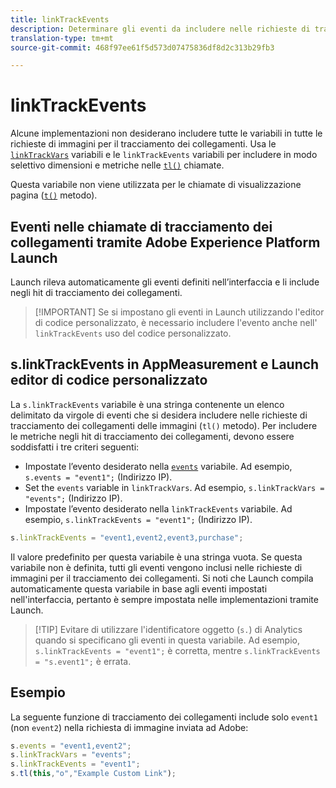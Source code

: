 ```yaml
---
title: linkTrackEvents
description: Determinare gli eventi da includere nelle richieste di tracciamento dei collegamenti per le immagini.
translation-type: tm+mt
source-git-commit: 468f97ee61f5d573d07475836df8d2c313b29fb3

---
```



# linkTrackEvents

Alcune implementazioni non desiderano includere tutte le variabili in tutte le richieste di immagini per il tracciamento dei collegamenti. Usa le [`linkTrackVars`](linktrackvars.md) variabili e le `linkTrackEvents` variabili per includere in modo selettivo dimensioni e metriche nelle [`tl()`](../functions/tl-method.md) chiamate.

Questa variabile non viene utilizzata per le chiamate di visualizzazione pagina ([`t()`](../functions/t-method.md) metodo).

## Eventi nelle chiamate di tracciamento dei collegamenti tramite Adobe Experience Platform Launch

Launch rileva automaticamente gli eventi definiti nell’interfaccia e li include negli hit di tracciamento dei collegamenti.

> [!IMPORTANT] Se si impostano gli eventi in Launch utilizzando l&#39;editor di codice personalizzato, è necessario includere l&#39;evento anche nell&#39; `linkTrackEvents` uso del codice personalizzato.

## s.linkTrackEvents in AppMeasurement e Launch editor di codice personalizzato

La `s.linkTrackEvents` variabile è una stringa contenente un elenco delimitato da virgole di eventi che si desidera includere nelle richieste di tracciamento dei collegamenti delle immagini (`tl()` metodo). Per includere le metriche negli hit di tracciamento dei collegamenti, devono essere soddisfatti i tre criteri seguenti:

* Impostate l’evento desiderato nella [`events`](../page-vars/events/events-overview.md) variabile. Ad esempio, `s.events = "event1";` (Indirizzo IP).
* Set the `events` variable in `linkTrackVars`. Ad esempio, `s.linkTrackVars = "events";` (Indirizzo IP).
* Impostate l’evento desiderato nella `linkTrackEvents` variabile. Ad esempio, `s.linkTrackEvents = "event1";` (Indirizzo IP).

```js
s.linkTrackEvents = "event1,event2,event3,purchase";
```

Il valore predefinito per questa variabile è una stringa vuota. Se questa variabile non è definita, tutti gli eventi vengono inclusi nelle richieste di immagini per il tracciamento dei collegamenti. Si noti che Launch compila automaticamente questa variabile in base agli eventi impostati nell&#39;interfaccia, pertanto è sempre impostata nelle implementazioni tramite Launch.

> [!TIP] Evitare di utilizzare l&#39;identificatore oggetto (`s.`) di Analytics quando si specificano gli eventi in questa variabile. Ad esempio, `s.linkTrackEvents = "event1";` è corretta, mentre `s.linkTrackEvents = "s.event1";` è errata.

## Esempio

La seguente funzione di tracciamento dei collegamenti include solo `event1` (non `event2`) nella richiesta di immagine inviata ad Adobe:

```js
s.events = "event1,event2";
s.linkTrackVars = "events";
s.linkTrackEvents = "event1";
s.tl(this,"o","Example Custom Link");
```
